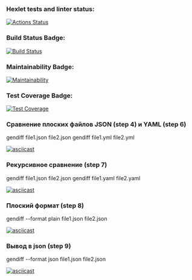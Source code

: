### Hexlet tests and linter status:

[![Actions Status](https://github.com/pavlovkeith/frontend-project-46/workflows/hexlet-check/badge.svg)](https://github.com/pavlovkeith/frontend-project-46/actions)

### Build Status Badge:

[![Build Status](https://github.com/pavlovkeith/frontend-project-46/actions/workflows/diffTest.yml/badge.svg?branch=main)](https://github.com/pavlovkeith/frontend-project-46/actions/workflows/diffTest.yml)

### Maintainability Badge:

[![Maintainability](https://api.codeclimate.com/v1/badges/ca4af127eaba8eb52df0/maintainability)](https://codeclimate.com/github/pavlovkeith/frontend-project-46/maintainability)

### Test Coverage Badge:

[![Test Coverage](https://api.codeclimate.com/v1/badges/ca4af127eaba8eb52df0/test_coverage)](https://codeclimate.com/github/pavlovkeith/frontend-project-46/test_coverage)

### Сравнение плоских файлов JSON (step 4) и YAML (step 6)

gendiff file1.json file2.json
gendiff file1.yml file2.yml

[![asciicast](https://asciinema.org/a/A5fagL9Jlw02X7LxpSORuXHqz.svg)](https://asciinema.org/a/A5fagL9Jlw02X7LxpSORuXHqz)

### Рекурсивное сравнение (step 7)

gendiff file1.json file2.json
gendiff file1.yaml file2.yaml

[![asciicast](https://asciinema.org/a/ZhS0TzwLOawsLUDwRDSIR4saB.svg)](https://asciinema.org/a/ZhS0TzwLOawsLUDwRDSIR4saB)

### Плоский формат (step 8)

gendiff --format plain file1.json file2.json

[![asciicast](https://asciinema.org/a/i6Y7q5w6daSOIJWSASB3RPqMr.svg)](https://asciinema.org/a/i6Y7q5w6daSOIJWSASB3RPqMr)

### Вывод в json (step 9)

gendiff --format json file1.json file2.json

[![asciicast](https://asciinema.org/a/w6cRJ4cYPkRnmv806RropA4Tj.svg)](https://asciinema.org/a/w6cRJ4cYPkRnmv806RropA4Tj)
